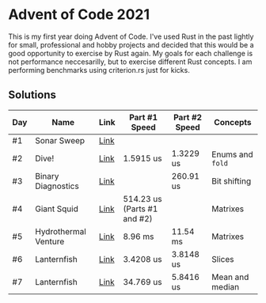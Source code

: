 # Advent of Code 2021

This is my first year doing Advent of Code. I've used Rust in the past lightly for small, professional and hobby projects and decided that this would be a good opportunity to exercise by Rust again. My goals for each challenge is not performance neccesarilly, but to exercise different Rust concepts. I am performing benchmarks using criterion.rs just for kicks.

## Solutions

| Day | Name                 | Link                       | Part #1 Speed               | Part #2 Speed | Concepts         |
| --- | -------------------- | -------------------------- | --------------------------- | ------------- | ---------------- |
| #1  | Sonar Sweep          | [Link](./day_1/src/lib.rs) |                             |               |                  |
| #2  | Dive!                | [Link](./day_2/src/lib.rs) | 1.5915 us                   | 1.3229 us     | Enums and `fold` |
| #3  | Binary Diagnostics   | [Link](./day_3/src/lib.rs) |                             | 260.91 us     | Bit shifting     |
| #4  | Giant Squid          | [Link](./day_4/src/lib.rs) | 514.23 us (Parts #1 and #2) |               | Matrixes         |
| #5  | Hydrothermal Venture | [Link](./day_5/src/lib.rs) | 8.96 ms                     | 11.54 ms      | Matrixes         |
| #6  | Lanternfish          | [Link](./day_6/src/lib.rs) | 3.4208 us                   | 3.8148 us     | Slices           |
| #7  | Lanternfish          | [Link](./day_7/src/lib.rs) | 34.769 us                   | 5.8416 us     | Mean and median  |
